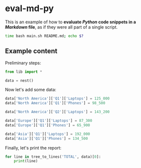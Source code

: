 # eval-md-py

This is an example of how to **evaluate _Python_ code snippets in a _Markdown_ file**, as if they were all part of a single script.

```bash
time bash main.sh README.md; echo $?
```

## Example content

Preliminary steps:

```python
from lib import *

data = nest()
```

Now let's add some data:

```python
data['North America']['Q1']['Laptops'] = 125_000
data['North America']['Q1']['Phones'] = 98_500

data['North America']['Q2']['Laptops'] = 143_200

data['Europe']['Q1']['Laptops'] = 87_300
data['Europe']['Q1']['Phones'] = 65_900

data['Asia']['Q1']['Laptops'] = 192_000
data['Asia']['Q1']['Phones'] = 134_500
```

Finally, let's print the report:

```python
for line in tree_to_lines('TOTAL', data)[0]:
    print(line)
```
